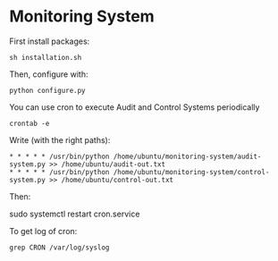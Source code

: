 # Monitoring System

First install packages:

	sh installation.sh

Then, configure with:

	python configure.py

You can use cron to execute Audit and Control Systems periodically

	crontab -e

Write (with the right paths):

	* * * * * /usr/bin/python /home/ubuntu/monitoring-system/audit-system.py >> /home/ubuntu/audit-out.txt
	* * * * * /usr/bin/python /home/ubuntu/monitoring-system/control-system.py >> /home/ubuntu/control-out.txt

Then:

  sudo systemctl restart cron.service

To get log of cron:

	grep CRON /var/log/syslog
